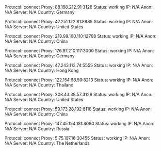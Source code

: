 Protocol: connect
Proxy: 88.198.212.91:3128
Status: working
IP: N/A
Anon: N/A
Server: N/A
Country: Germany

Protocol: connect
Proxy: 47.251.122.81:8888
Status: working
IP: N/A
Anon: N/A
Server: N/A
Country: United States

Protocol: connect
Proxy: 218.98.160.110:12798
Status: working
IP: N/A
Anon: N/A
Server: N/A
Country: China

Protocol: connect
Proxy: 176.97.210.117:3000
Status: working
IP: N/A
Anon: N/A
Server: N/A
Country: Germany

Protocol: connect
Proxy: 47.243.113.74:5555
Status: working
IP: N/A
Anon: N/A
Server: N/A
Country: Hong Kong

Protocol: connect
Proxy: 122.154.68.50:8213
Status: working
IP: N/A
Anon: N/A
Server: N/A
Country: Thailand

Protocol: connect
Proxy: 208.43.38.57:3128
Status: working
IP: N/A
Anon: N/A
Server: N/A
Country: United States

Protocol: connect
Proxy: 59.173.28.192:8118
Status: working
IP: N/A
Anon: N/A
Server: N/A
Country: China

Protocol: connect
Proxy: 147.45.154.181:8080
Status: working
IP: N/A
Anon: N/A
Server: N/A
Country: Russia

Protocol: connect
Proxy: 5.75.197.16:30455
Status: working
IP: N/A
Anon: N/A
Server: N/A
Country: The Netherlands


